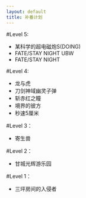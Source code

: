 ```yaml
---
layout: default
title: 补番计划
---
```


#Level 5:

* 某科学的超电磁炮S(DOING)
* FATE/STAY NIGHT UBW
* FATE/STAY NIGHT

#Level 4:

* 龙与虎
* 刀剑神域幽灵子弹
* 斩赤红之瞳
* 境界的彼方
* 秒速5厘米

#Level 3：

* 寄生兽

#Level 2：

* 甘城光辉游乐园

#Level 1：

* 三坪房间的入侵者